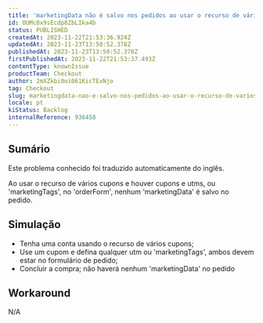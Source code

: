 ```yaml
---
title: 'marketingData não é salvo nos pedidos ao usar o recurso de vários cupons e utms'
id: OUMc8x9sEcdp8ZbLIka4b
status: PUBLISHED
createdAt: 2023-11-22T21:53:36.924Z
updatedAt: 2023-11-23T13:50:52.378Z
publishedAt: 2023-11-23T13:50:52.378Z
firstPublishedAt: 2023-11-22T21:53:37.493Z
contentType: knownIssue
productTeam: Checkout
author: 2mXZkbi0oi061KicTExNjo
tag: Checkout
slug: marketingdata-nao-e-salvo-nos-pedidos-ao-usar-o-recurso-de-varios-cupons-e-utms
locale: pt
kiStatus: Backlog
internalReference: 936458
---
```


## Sumário

<div class="alert alert-info">
  <p>Este problema conhecido foi traduzido automaticamente do inglês.</p>
</div>


Ao usar o recurso de vários cupons e houver cupons e utms, ou 'marketingTags', no 'orderForm', nenhum 'marketingData' é salvo no pedido.

## Simulação



- Tenha uma conta usando o recurso de vários cupons;
- Use um cupom e defina qualquer utm ou 'marketingTags', ambos devem estar no formulário de pedido;
- Concluir a compra; não haverá nenhum 'marketingData' no pedido

## Workaround


N/A




